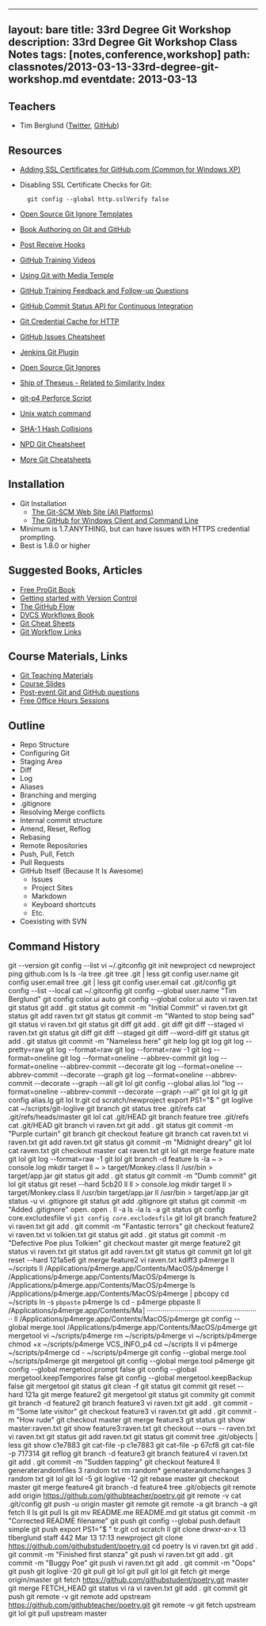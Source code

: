 
---
layout: bare
title: 33rd Degree Git Workshop
description: 33rd Degree Git Workshop Class Notes
tags: [notes,conference,workshop]
path: classnotes/2013-03-13-33rd-degree-git-workshop.md
eventdate: 2013-03-13
---

## Teachers
* Tim Berglund ([Twitter](http://twitter.com/tlberglund), [GitHub](https://github.com/tlberglund))

## Resources

* [Adding SSL Certificates for GitHub.com (Common for Windows XP)](http://stackoverflow.com/questions/3777075/https-github-access/4454754#4454754)
* Disabling SSL Certificate Checks for Git:

        git config --global http.sslVerify false
* [Open Source Git Ignore Templates](https://github.com/github/gitignore)
* [Book Authoring on Git and GitHub](http://teach.github.com/articles/book-authoring-using-git-and-github/)
* [Post Receive Hooks](https://help.github.com/articles/post-receive-hooks)
* [GitHub Training Videos](http://training.github.com/resources/videos/)
* [Using Git with Media Temple](http://carl-topham.com/theblog/post/using-git-media-temple/)
* [GitHub Training Feedback and Follow-up Questions](https://github.com/githubtraining/feedback/issues?state=open)
* [GitHub Commit Status API for Continuous Integration](https://github.com/blog/1227-commit-status-api)
* [Git Credential Cache for HTTP](http://teach.github.com/articles/lesson-git-credential-cache/)
* [GitHub Issues Cheatsheet](http://teach.github.com/articles/github-issues-cheatsheet/)
* [Jenkins Git Plugin](https://wiki.jenkins-ci.org/display/JENKINS/Git+Plugin)
* [Open Source Git Ignores](https://github.com/github/gitignore)
* [Ship of Theseus - Related to Similarity Index](http://en.wikipedia.org/wiki/Ship_of_Theseus)
* [git-p4 Perforce Script](http://kb.perforce.com/article/1417/git-p4)
* [Unix watch command](http://en.wikipedia.org/wiki/Watch_(Unix))
* [SHA-1 Hash Collisions](http://git-scm.com/book/ch6-1.html#A-SHORT-NOTE-ABOUT-SHA-1)
* [NPD Git Cheatsheet](http://ndpsoftware.com/git-cheatsheet.html)
* [More Git Cheatsheets](http://teach.github.com/articles/git-cheatsheets/)

## Installation
* Git Installation
    * [The Git-SCM Web Site (All Platforms)](http://git-scm.com)
    * [The GitHub for Windows Client and Command Line](http://windows.github.com)
* Minimum is 1.7.ANYTHING, but can have issues with HTTPS credential prompting.
* Best is 1.8.0 or higher

## Suggested Books, Articles
* [Free ProGit Book](http://git-scm.com/book)
* [Getting started with Version Control](http://teach.github.com/articles/lesson-new-to-version-control/)
* [The GitHub Flow](http://scottchacon.com/2011/08/31/github-flow.html)
* [DVCS Workflows Book](https://github.com/zkessin/dvcs-workflows)
* [Git Cheat Sheets](http://teach.github.com/articles/git-cheatsheets/)
* [Git Workflow Links](https://pinboard.in/u:matthew.mccullough/t:git+workflow)

## Course Materials, Links
* [Git Teaching Materials](http://teach.github.com)
* [Course Slides](http://teach.github.com/articles/course-slides/)
* [Post-event Git and GitHub questions](https://github.com/githubtraining/feedback/)
* [Free Office Hours Sessions](http://training.github.com/web/free-classes/)


## Outline

* Repo Structure
* Configuring Git
* Staging Area
* Diff
* Log
* Aliases
* Branching and merging
* .gitignore
* Resolving Merge conflicts
* Internal commit structure
* Amend, Reset, Reflog
* Rebasing
* Remote Repositories
* Push, Pull, Fetch
* Pull Requests
* GitHub Itself (Because It Is Awesome)
  * Issues
  * Project Sites
  * Markdown
  * Keyboard shortcuts
  * Etc.
* Coexisting with SVN

## Command History

  git --version
  git config --list
  vi ~/.gitconfig
  git init newproject
  cd newproject
  ping github.com
  ls
  ls -la
  tree .git
  tree .git | less
  git config user.name
  git config user.email
  tree .git | less
  git config user.email
  cat .git/config
  git config --list --local
  cat ~/.gitconfig
  git config --global user.name "Tim Berglund"
  git config color.ui auto
  git config --global color.ui auto
  vi raven.txt
  git status
  git add .
  git status
  git commit -m "Initial Commit"
  vi raven.txt
  git status
  git add raven.txt
  git status
  git commit -m "Wanted to stop being sad"
  git status
  vi raven.txt
  git status
  git diff
  git add .
  git diff
  git diff --staged
  vi raven.txt
  git status
  git diff
  git diff --staged
  git diff --word-diff
  git status
  git add .
  git status
  git commit -m "Nameless here"
  git help log
  git log
  git log --pretty=raw
  git log --format=raw
  git log --format=raw -1
  git log --format=oneline
  git log --format=oneline --abbrev-commit
  git log --format=oneline --abbrev-commit --decorate
  git log --format=oneline --abbrev-commit --decorate --graph
  git log --format=oneline --abbrev-commit --decorate --graph --all
  git lol
  git config --global alias.lol "log --format=oneline --abbrev-commit --decorate --graph --all"
  git lol
  git lg
  git config alias.lg
  git lol
  tr.git
  cd scratch/newproject
  export PS1="$ "
  git loglive
  cat ~/scripts/git-loglive
  git branch
  git status
  tree .git/refs
  cat .git/refs/heads/master
  git lol
  cat .git/HEAD
  git branch feature
  tree .git/refs
  cat .git/HEAD
  git branch
  vi raven.txt
  git add .
  git status
  git commit -m "Purple curtain"
  git branch
  git checkout feature
  git branch
  cat raven.txt
  vi raven.txt
  git add raven.txt
  git status
  git commit -m "Midnight dreary"
  git lol
  cat raven.txt
  git checkout master
  cat raven.txt
  git lol
  git merge feature
  mate
  git lol
  git log --format=raw -1
  git lol
  git branch -d feature
  ls -la ~ > console.log
  mkdir target
  ll ~ > target/Monkey.class
  ll /usr/bin > target/app.jar
  git status
  git add .
  git status
  git commit -m "Dumb commit"
  git lol
  git status
  git reset --hard 5cb20
  ll
  ll > console.log
  mkdir target
  ll > target/Monkey.class
  ll /usr/bin target/app.jar
  ll /usr/bin > target/app.jar
  git status -u
  vi .gitignore
  git status
  git add .gitignore
  git status
  git commit -m "Added .gitignore"
  open.
  open .
  ll -a
  ls -la
  ls -a
  git status
  git config core.excludesfile
  vi `git config core.excludesfile`
  git lol
  git branch feature2
  vi raven.txt
  git add .
  git commit -m "Fantastic terrors"
  git checkout feature2
  vi raven.txt
  vi tolkien.txt
  git status
  git add .
  git status
  git commit -m "Defective Poe plus Tolkien"
  git checkout master
  git merge feature2
  git status
  vi raven.txt
  git status
  git add raven.txt
  git status
  git commit
  git lol
  git reset --hard 121a5e6
  git merge feature2
  vi raven.txt
  kdiff3
  p4merge
  ll ~/scripts
  ll /Applications/p4merge.app/Contents/MacOS/p4merge
  l /Applications/p4merge.app/Contents/MacOS/p4merge
  ls /Applications/p4merge.app/Contents/MacOS/p4merge
  ls /Applications/p4merge.app/Contents/MacOS/p4merge | pbcopy
  cd ~/scripts
  ln -s `pbpaste` p4merge
  ls
  cd -
  p4merge
  pbpaste
  ll /Applications/p4merge.app/Contents/Ma│·························································
  ll /Applications/p4merge.app/Contents/MacOS/p4merge
  git config --global merge.tool /Applications/p4merge.app/Contents/MacOS/p4merge
  git mergetool
  vi ~/scripts/p4merge
  rm ~/scripts/p4merge
  vi ~/scripts/p4merge
  chmod +x ~/scripts/p4merge
  VCS_INFO_p4
  cd ~/scripts
  ll
  vi p4merge
  ~/scripts/p4merge
  cd -
  ~/scripts/p4merge
  git config --global merge.tool ~/scripts/p4merge
  git mergetool
  git config --global merge.tool p4merge
  git config --global mergetool.prompt false
  git config --global mergetool.keepTemporires false
  git config --global mergetool.keepBackup false
  git mergetool
  git status
  git clean -f
  git status
  git commit
  git reset --hard 121a
  git merge feature2
  git mergetool
  git status
  git commity
  git commit
  git branch -d feature2
  git branch feature3
  vi raven.txt
  git add .
  git commit -m "Some late visitor"
  git checkout feature3
  vi raven.txt
  git add .
  git commit -m "How rude"
  git checkout master
  git merge feature3
  git status
  git show master:raven.txt
  git show feature3:raven.txt
  git checkout --ours -- raven.txt
  vi raven.txt
  git status
  git add raven.txt
  git status
  git commit
  tree .git/objects | less
  git show c1e7883
  git cat-file -p c1e7883
  git cat-file -p 67cf8
  git cat-file -p 717314
  git reflog
  git branch -d feature3
  git branch feature4
  vi raven.txt
  git add .
  git commit -m "Sudden tapping"
  git checkout feature4
  ll
  generaterandomfiles 3 random txt
  rm random*
  generaterandomchanges 3 random txt
  git lol
  git lol -5
  git loglive -12
  git rebase master
  git checkout master
  git merge feature4
  git branch -d feature4
  tree .git/objects
  git remote add origin https://github.com/githubteacher/poetry.git
  git remote -v
  cat .git/config
  git push -u origin master
  git remote
  git remote -a
  git branch -a
  git fetch
  ll
  ls
  git pull
  ls
  git mv README.me README.md
  git status
  git commit -m "Corrected README filename"
  git push
  git config --global push.default simple
  git push
  export PS1="$ "
  tr.git
  cd scratch
  ll
  git clone
  drwxr-xr-x  13 tlberglund  staff  442 Mar 13 17:13 newproject
  git clone https://github.com/githubstudent/poetry.git
  cd poetry
  ls
  vi raven.txt
  git add .
  git commit -m "Finished first stanza"
  git push
  vi raven.txt
  git add .
  git commit -m "Buggy Poe"
  git push
  vi raven.txt
  git add .
  git commit -m "Oops"
  git push
  git loglive -20
  git pull
  git lol
  git pull
  git lol
  git fetch
  git merge origin/master
  git fetch https://github.com/githubstudent/poetry.git master
  git merge FETCH_HEAD
  git status
  vi ra
  vi raven.txt
  git add .
  git commit
  git push
  git remote -v
  git remote add upstream https://github.com/githubteacher/poetry.git
  git remote -v
  git fetch upstream
  git lol
  git pull upstream master

